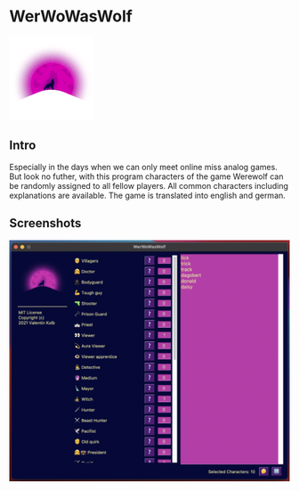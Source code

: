 # WerWoWasWolf
![Logo](./resources/werewolf.png)

## Intro
Especially in the days when we can only meet online miss analog games.
But look no futher, with this program characters of the game Werewolf can be randomly assigned to all fellow players. All common characters including explanations are available. The game is translated into english and german.

## Screenshots
![main-screen](./screenshots/main_screen.png)
